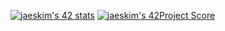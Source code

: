 [![jaeskim's 42 stats](https://badge42.herokuapp.com/api/stats/seungyki?privacyEmail=true)](https://github.com/JaeSeoKim/badge42)
[![jaeskim's 42Project Score](https://badge42.herokuapp.com/api/project/intra_id/BSQ)](https://github.com/JaeSeoKim/badge42)
